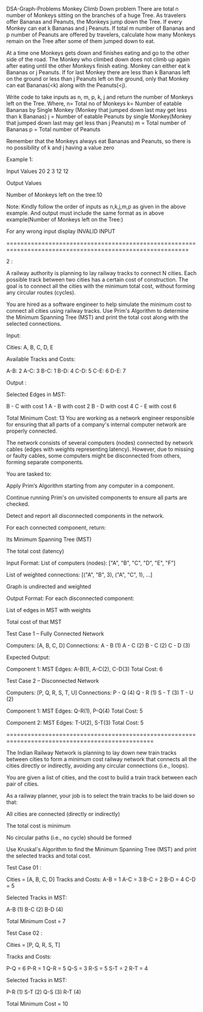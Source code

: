 DSA-Graph-Problems
Monkey Climb Down problem
There are total n number of Monkeys sitting on the branches of a huge Tree. As travelers offer Bananas and Peanuts, the Monkeys jump down the Tree. If every Monkey can eat k Bananas and j Peanuts. If total m number of Bananas and p number of Peanuts are offered by travelers, calculate how many Monkeys remain on the Tree after some of them jumped down to eat.

At a time one Monkeys gets down and finishes eating and go to the other side of the road. The Monkey who climbed down does not climb up again after eating until the other Monkeys finish eating. Monkey can either eat k Bananas or j Peanuts. If for last Monkey there are less than k Bananas left on the ground or less than j Peanuts left on the ground, only that Monkey can eat Bananas(<k) along with the Peanuts(<j).

Write code to take inputs as n, m, p, k, j and return the number of Monkeys left on the Tree. Where, n= Total no of Monkeys k= Number of eatable Bananas by Single Monkey (Monkey that jumped down last may get less than k Bananas) j = Number of eatable Peanuts by single Monkey(Monkey that jumped down last may get less than j Peanuts) m = Total number of Bananas p = Total number of Peanuts

Remember that the Monkeys always eat Bananas and Peanuts, so there is no possibility of k and j having a value zero

Example 1:

Input Values
20 2 3 12 12

Output Values

Number of Monkeys left on the tree:10

Note: Kindly follow the order of inputs as n,k,j,m,p as given in the above example. And output must include the same format as in above example(Number of Monkeys left on the Tree:)

For any wrong input display INVALID INPUT

==========================================================================================================

2 :

A railway authority is planning to lay railway tracks to connect N cities. Each possible track between two cities has a certain cost of construction. The goal is to connect all the cities with the minimum total cost, without forming any circular routes (cycles).

You are hired as a software engineer to help simulate the minimum cost to connect all cities using railway tracks. Use Prim's Algorithm to determine the Minimum Spanning Tree (MST) and print the total cost along with the selected connections.

Input:

Cities: A, B, C, D, E

Available Tracks and Costs:

A-B: 2 A-C: 3 B-C: 1 B-D: 4 C-D: 5 C-E: 6 D-E: 7

Output :

Selected Edges in MST:

B - C with cost 1 A - B with cost 2 B - D with cost 4 C - E with cost 6

Total Minimum Cost: 13
You are working as a network engineer responsible for ensuring that all parts of a company's internal computer network are properly connected.

The network consists of several computers (nodes) connected by network cables (edges with weights representing latency). However, due to missing or faulty cables, some computers might be disconnected from others, forming separate components.

You are tasked to:

Apply Prim’s Algorithm starting from any computer in a component.

Continue running Prim's on unvisited components to ensure all parts are checked.

Detect and report all disconnected components in the network.

For each connected component, return:

Its Minimum Spanning Tree (MST)

The total cost (latency)

Input Format: List of computers (nodes): ["A", "B", "C", "D", "E", "F"]

List of weighted connections: [("A", "B", 3), ("A", "C", 1), ...]

Graph is undirected and weighted

Output Format: For each disconnected component:

List of edges in MST with weights

Total cost of that MST

Test Case 1 – Fully Connected Network

Computers: [A, B, C, D] Connections: A - B (1) A - C (2) B - C (2) C - D (3)

Expected Output:

Component 1: MST Edges: A-B(1), A-C(2), C-D(3) Total Cost: 6

Test Case 2 – Disconnected Network

Computers: [P, Q, R, S, T, U] Connections: P - Q (4) Q - R (1) S - T (3) T - U (2)

Component 1: MST Edges: Q-R(1), P-Q(4) Total Cost: 5

Component 2: MST Edges: T-U(2), S-T(3) Total Cost: 5

================================================================================================

The Indian Railway Network is planning to lay down new train tracks between cities to form a minimum cost railway network that connects all the cities directly or indirectly, avoiding any circular connections (i.e., loops).

You are given a list of cities, and the cost to build a train track between each pair of cities.

As a railway planner, your job is to select the train tracks to be laid down so that:

All cities are connected (directly or indirectly)

The total cost is minimum

No circular paths (i.e., no cycle) should be formed

Use Kruskal's Algorithm to find the Minimum Spanning Tree (MST) and print the selected tracks and total cost.

Test Case 01 :

Cities = [A, B, C, D] Tracks and Costs: A-B = 1 A-C = 3 B-C = 2 B-D = 4 C-D = 5

Selected Tracks in MST:

A-B (1) B-C (2) B-D (4)

Total Minimum Cost = 7

Test Case 02 :

Cities = [P, Q, R, S, T]

Tracks and Costs:

P-Q = 6 P-R = 1 Q-R = 5 Q-S = 3 R-S = 5 S-T = 2 R-T = 4

Selected Tracks in MST:

P-R (1) S-T (2) Q-S (3) R-T (4)

Total Minimum Cost = 10

